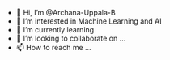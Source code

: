 - 👋 Hi, I’m @Archana-Uppala-B
- 👀 I’m interested in Machine Learning and AI
- 🌱 I’m currently learning 
- 💞️ I’m looking to collaborate on ...
- 📫 How to reach me ...

<!---
Archana-Uppala-B/Archana-Uppala-B is a ✨ special ✨ repository because its `README.md` (this file) appears on your GitHub profile.
You can click the Preview link to take a look at your changes.
--->
